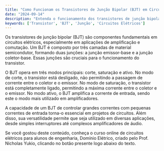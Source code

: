```yaml
---
title: "Como Funcionam os Transistores de Junção Bipolar (BJT) em Circuitos Elétricos?"
date: "2024-09-14"
description: "Entenda o funcionamento dos transistores de junção bipolar (BJT) e sua importância em circuitos elétricos."
keywords: ['Transistor', 'BJT', 'Junção', 'Circuitos Elétricos']
---
```


Os transistores de junção bipolar (BJT) são componentes fundamentais em circuitos elétricos, especialmente em aplicações de amplificação e comutação. Um BJT é composto por três camadas de material semicondutor, formando duas junções: a junção emissor-base e a junção coletor-base. Essas junções são cruciais para o funcionamento do transistor.

O BJT opera em três modos principais: corte, saturação e ativo. No modo de corte, o transistor está desligado, não permitindo a passagem de corrente entre o coletor e o emissor. No modo de saturação, o transistor está completamente ligado, permitindo a máxima corrente entre o coletor e o emissor. No modo ativo, o BJT amplifica a corrente de entrada, sendo este o modo mais utilizado em amplificadores.

A capacidade de um BJT de controlar grandes correntes com pequenas correntes de entrada torna-o essencial em projetos de circuitos. Além disso, sua versatilidade permite que seja utilizado em diversas aplicações, desde simples interruptores até complexos amplificadores de áudio.

Se você gostou deste conteúdo, conheça o curso online de circuitos elétricos para alunos de engenharia, Domínio Elétrico, criado pelo Prof. Nicholas Yukio, clicando no botão presente logo abaixo do texto.